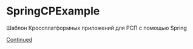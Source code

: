 # SpringCPExample
Шаблон Кроссплатформных приложений для РСП с помощью Spring


[Continued](https://github.com/fr1g/SCPEx-Continued)
